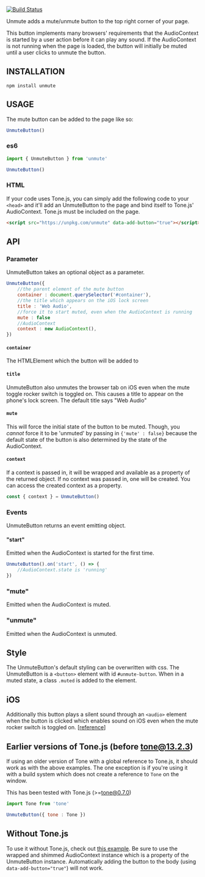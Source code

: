 [![Build Status](https://travis-ci.org/Tonejs/unmute.svg?branch=master)](https://travis-ci.org/Tonejs/unmute)

Unmute adds a mute/unmute button to the top right corner of your page. 

This button implements many browsers' requirements that the AudioContext is started by a user action before it can play any sound. If the AudioContext is not running when the page is loaded, the button will initially be muted until a user clicks to unmute the button.

## INSTALLATION

`npm install unmute`

## USAGE

The mute button can be added to the page like so:

```javascript
UnmuteButton()
```

### es6

```javascript
import { UnmuteButton } from 'unmute'

UnmuteButton()
```

### HTML

If your code uses Tone.js, you can simply add the following code to your `<head>` and it'll add an UnmuteButton to the page and bind itself to Tone.js' AudioContext. Tone.js must be included on the page. 

```html
<script src="https://unpkg.com/unmute" data-add-button="true"></script>
```

## API


### Parameter

UnmuteButton takes an optional object as a parameter.

```javascript
UnmuteButton({
	//the parent element of the mute button
	container : document.querySelector('#container'),
	//the title which appears on the iOS lock screen
	title : 'Web Audio',
	//force it to start muted, even when the AudioContext is running
	mute : false
	//AudioContext
	context : new AudioContext(),
})
```
#### `container`

The HTMLElement which the button will be added to

#### `title`

UnmuteButton also unmutes the browser tab on iOS even when the mute toggle rocker switch is toggled on. This causes a title to appear on the phone's lock screen. The default title says "Web Audio"

#### `mute`

This will force the initial state of the button to be muted. Though, you _cannot_ force it to be 'unmuted' by passing in `{'mute' : false}` because the default state of the button is also determined by the state of the AudioContext. 

#### `context`

If a context is passed in, it will be wrapped and available as a property of the returned object. If no context was passed in, one will be created. You can access the created context as a property.

```javascript
const { context } = UnmuteButton()
```

### Events

UnmuteButton returns an event emitting object. 

#### "start"

Emitted when the AudioContext is started for the first time. 

```javascript
UnmuteButton().on('start', () => {
	//AudioContext.state is 'running'
})
```

### "mute"

Emitted when the AudioContext is muted. 

### "unmute"

Emitted when the AudioContext is unmuted. 

## Style

The UnmuteButton's default styling can be overwritten with css. The UnmuteButton is a `<button>` element with id `#unmute-button`. When in a muted state, a class `.muted` is added to the element. 

## iOS

Additionally this button plays a silent sound through an `<audio>` element when the button is clicked which enables sound on iOS even when the mute rocker switch is toggled on. [[reference](https://stackoverflow.com/questions/21122418/ios-webaudio-only-works-on-headphones/46839941#46839941)]

## Earlier versions of Tone.js (before tone@13.2.3)

If using an older version of Tone with a global reference to Tone.js, it should work as with the above examples. The one exception is if you're using it with a build system which does not create a reference to `Tone` on the window. 

This has been tested with Tone.js (>=tone@0.7.0)

```javascript
import Tone from 'tone'

UnmuteButton({ tone : Tone })
```

## Without Tone.js

To use it without Tone.js, check out [this example](examples/context.html). Be sure to use the wrapped and shimmed AudioContext instance which is a property of the UnmuteButton instance. Automatically adding the button to the body (using `data-add-button="true"`) will not work. 